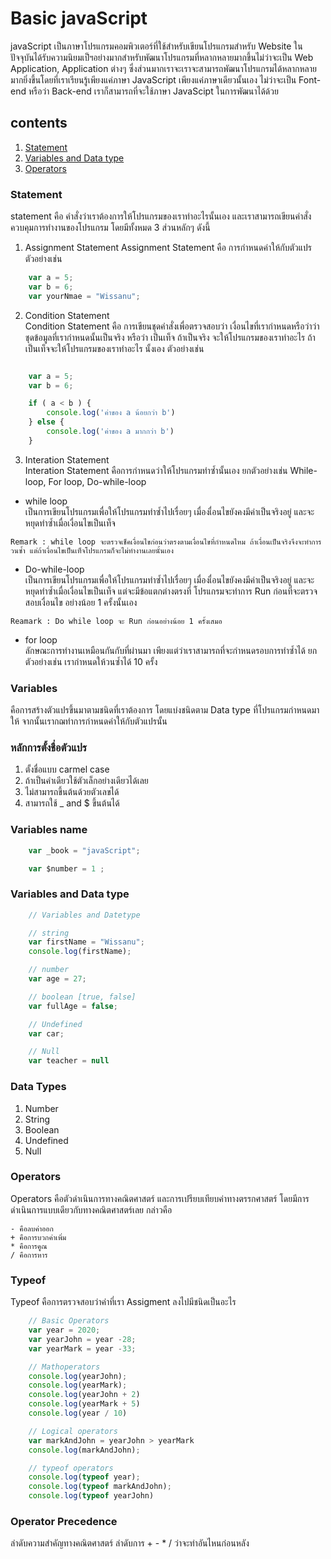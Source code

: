 # Basic javaScript

javaScript เป็นภาษาโปรแกรมคอมพิวเตอร์ที่ใช้สำหรับเขียนโปรแกรมสำหรับ Website ในปัจจุบันได้รับความนิยมเป็ฯอย่างมากสำหรับพัฒนาโปรแกรมที่หลากหลายมากขึ้นไม่ว่าจะเป็น Web Application, Application ต่างๆ ซึ่งส่วนมากเราจะเราจะสามารถพัฒนาโปรแกรมได้หลากหลายมากยิ่งขึ้นโดยที่เราเรียนรู้เพียงแค่ภาษา JavaScript เพียงแค่ภาษาเดียวนั้นเอง ไม่ว่าจะเป็น Font-end หรือว่า Back-end เราก็สามารถที่จะใช้ภาษา  JavaScipt ในการพัฒนาได้ด้วย 

## contents
1. [Statement](#Statement)
2. [Variables and Data type](#Variables)
3. [Operators](Operators)




### Statement
statement คือ คำสั่งว่าเราต้องการให้โปรแกรมของเราทำอะไรนั้นเอง และเราสามารถเขียนคำสั่ง ควบคุมการทำงานของโปรแกรม โดยมีทั้งหมด 3 ส่วนหลักๆ ดังนี้   
1. Assignment Statement 
Assignment Statement คือ การกำหนดค่าให้กับตัวแปร ตัวอย่างเช่น   
```js
    var a = 5; 
    var b = 6;
    var yourNmae = "Wissanu";
```
2. Condition Statement   
Condition Statement คือ การเขียนชุดคำสั่งเพื่อตรวจสอบว่า เงื่อนไขที่เรากำหนดหรือว่าว่าชุดข้อมูลที่เรากำหนดนั้นเป็นจริง หรือว่า เป็นเท็จ ถ้าเป็นจริง จะให้โปรแกรมของเราทำอะไร ถ้าเป็นเท็จจะให้โปรแกรมของเราทำอะไร นั้งเอง ตัวอย่างเช่น

```js

    var a = 5;
    var b = 6;

    if ( a < b ) {
        console.log('ค่าของ a น้อยกว่า b')
    } else {
        console.log('ค่าของ a มากกว่า b')
    }

```
3. Interation Statement   
Interation Statement คือการกำหนดว่าให้โปรแกรมทำซ้ำนั้นเอง ยกตัวอย่างเช่น While-loop, For loop, Do-while-loop 

* while loop  
เป็นการเขียนโปรแกรมเพื่อให้โปรแกรมทำซ้ำไปเรื่อยๆ เมื่องเื่อนไขยังคงมีค่าเป็นจริงอยู่ และจะหยุดทำซ้ำเมื่อเงื่อนไขเป็นเท็จ  

```Remark : while loop จะตรวจเช็คเงื่อนไขก่อนว่าตรงตามเงื่อนไขที่กำหนดไหม ถ้าเงื่อนเป็นจริงจึงจะทำการวนซ้ำ แต่ถ้าเงื่อนไขเป็นเท็จโปรแกรมก็จะไม่ทำงานเลยนั้นเอง``` 


* Do-while-loop  
เป็นการเขียนโปรแกรมเพื่อให้โปรแกรมทำซ้ำไปเรื่อยๆ เมื่องเื่อนไขยังคงมีค่าเป็นจริงอยู่ และจะหยุดทำซ้ำเมื่อเงื่อนไขเป็นเท็จ แต่จะมีข้อแตกต่างตรงที่ โปรแกรมจะทำการ Run ก่อนที่จะตรวจสอบเงื่อนไข อย่างน้อย 1 ครั้งนั้นเอง  

```Reamark : Do while loop จะ Run ก่อนอย่างน้อย 1 ครั้งเสมอ```

* for loop  
ลักษณะการทำงานเหมือนกันกับที่ผ่านมา เพียงแต่ว่าเราสามารถที่จะกำหนดรอบการทำซ้ำได้ ยกตัวอย่างเช่น เรากำหนดให้วนซ้ำได้ 10 ครั้ง 




### Variables
คือการสร้างตัวแปรขึ้นมาตามชนิดที่เราต้องการ โดยแบ่งชนิดตาม Data type ที่โปรแกรมกำหนดมาให้ จากนั้นเรากฌทำการกำหนดค่าให้กับตัวแปรนั้น  

### หลักการตั้งชื่อตัวแปร
1. ตั้งชื่อแบบ carmel case
2. ถ้าเป็นคำเดียวใช้ตัวเล็กอย่างเดียวได้เลย
3. ไม่สามารถขึ้นต้นด้วยตัวเลขได้
4. สามารถใช้ _ and $ ขึ้นต้นได้

### Variables name
```js
    var _book = "javaScript";

    var $number = 1 ;
```


### Variables and Data type
```js
    // Variables and Datetype

    // string
    var firstName = "Wissanu";
    console.log(firstName);

    // number
    var age = 27;

    // boolean [true, false]
    var fullAge = false;

    // Undefined
    var car;

    // Null
    var teacher = null
```

### Data Types
1. Number 
2. String
3. Boolean
4. Undefined
5. Null

### Operators
Operators คือตัวดำเนินการทางคณิตศาสตร์ และการเปรียบเทียบค่าทางตรรกศาสตร์ โดยมีการดำเนินการแบบเดียวกับทางคณิตศาสตร์เลย กล่าวคือ 
```
- คือลบค่าออก
+ คือการบวกค่าเพิ่ม
* คือการคูณ
/ คือการหาร

```
### Typeof 
Typeof คือการตรวจสอบว่าค่าที่เรา Assigment ลงไปมีชนิดเป็นอะไร
```js 
    // Basic Operators
    var year = 2020;
    var yearJohn = year -28;
    var yearMark = year -33;

    // Mathoperators
    console.log(yearJohn);
    console.log(yearMark);
    console.log(yearJohn + 2)
    console.log(yearMark + 5)
    console.log(year / 10)

    // Logical operators
    var markAndJohn = yearJohn > yearMark
    console.log(markAndJohn);

    // typeof operators
    console.log(typeof year);
    console.log(typeof markAndJohn);
    console.log(typeof yearJohn)

```
### Operator Precedence
ลำดับความสำคัญทางคณิตศาสตร์ ลำดับการ + - * / ว่าจะทำอันไหนก่อนหลัง 
